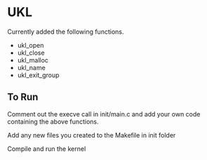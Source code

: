 # UKL

Currently added the following functions.

* ukl_open
* ukl_close
* ukl_malloc
* ukl_name
* ukl_exit_group

## To Run

Comment out the execve call in init/main.c and add your own code containing the above functions.

Add any new files you created to the Makefile in init folder

Compile and run the kernel


